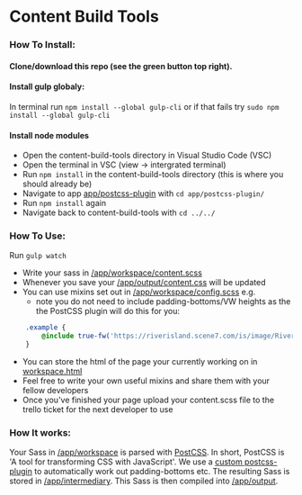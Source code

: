 # Content Build Tools

### How To Install:

#### Clone/download this repo (see the green button top right).

#### Install gulp globaly: 
In terminal run ```npm install --global gulp-cli``` or if that fails try ```sudo npm install --global gulp-cli```

#### Install node modules
- Open the content-build-tools directory in Visual Studio Code (VSC)
- Open the terminal in VSC (view -> intergrated terminal)
- Run ```npm install``` in the content-build-tools directory (this is where you should already be)
- Navigate to app [app/postcss-plugin](app/postcss-plugin) with ```cd app/postcss-plugin/```
- Run ```npm install``` again
- Navigate back to content-build-tools with ```cd ../../```


### How To Use:

Run ```gulp watch```

- Write your sass in [/app/workspace/content.scss](/app/workspace/content.scss)
- Whenever you save your [/app/output/content.css](/app/output/content.css) will be updated
- You can use mixins set out in [/app/workspace/config.scss](/app/workspace/config.scss) e.g.
  - note you do not need to include padding-bottoms/VW heights as the the PostCSS plugin will do this for you:
```scss 
    .example {
        @include true-fw('https://riverisland.scene7.com/is/image/RiverIsland/c20180109_HP_DENIM_HERO_DNT');
    }
```
- You can store the html of the page your currently working on in [workspace.html](/app/workspace/workspace.html)
- Feel free to write your own useful mixins and share them with your fellow developers
- Once you've finished your page upload your content.scss file to the trello ticket for the next developer to use


### How It works:

Your Sass in [/app/workspace](/app/workspace) is parsed with [PostCSS](http://postcss.org/).
In short, PostCSS is 'A tool for transforming CSS with JavaScript'.
We use a [custom postcss-plugin](/app/postcss-plugin/index.js) to automatically work out padding-bottoms etc.
The resulting Sass is stored in [/app/intermediary](/app/intermediary).
This Sass is then compiled into [/app/output](/app/output).



